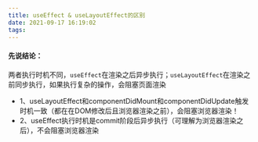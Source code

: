 ```yaml
---
title: useEffect & useLayoutEffect的区别
date: 2021-09-17 16:19:02
tags:
---
```


#### 先说结论：

两者执行时机不同，`useEffect`在渲染之后异步执行；`useLayoutEffect`在渲染之前同步执行，如果执行复杂的操作，会阻塞页面渲染

-  1、useLayoutEffect和componentDidMount和componentDidUpdate触发时机一致（都在在DOM修改后且浏览器渲染之前），会阻塞浏览器渲染！
- 2、useEffect执行时机是commit阶段后异步执行（可理解为浏览器渲染之后），不会阻塞浏览器渲染


